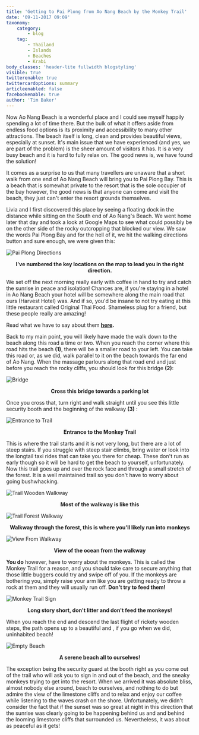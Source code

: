 ```yaml
---
title: 'Getting to Pai Plong from Ao Nang Beach by the Monkey Trail'
date: '09-11-2017 09:09'
taxonomy:
    category:
        - blog
    tag:
        - Thailand
        - Islands
        - Beaches
        - Krabi
body_classes: 'header-lite fullwidth blogstyling'
visible: true
twitterenable: true
twittercardoptions: summary
articleenabled: false
facebookenable: true
author: 'Tim Baker'
---
```


Now Ao Nang Beach is a wonderful place and I could see myself happily spending a lot of time there. But the bulk of what it offers aside from endless food options is its proximity and accessibility to many other attractions. The beach itself is long, clean and provides beautiful views, especially at sunset. It's main issue that we have experienced (and yes, we are part of the problem) is the sheer amount of visitors it has. It is a very busy beach and it is hard to fully relax on. The good news is, we have found the solution!

It comes as a surprise to us that many travellers are unaware that a short walk from one end of Ao Nang Beach will bring you to Pai Plong Bay. This is a beach that is somewhat private to the resort that is the sole occupier of the bay however, the good news is that anyone can come and visit the beach, they just can't enter the resort grounds themselves.

Livia and I first discovered this place by seeing a floating dock in the distance while sitting on the South end of Ao Nang's Beach. We went home later that day and took a look at Google Maps to see what could possibly be on the other side of the rocky outcropping that blocked our view. We saw the words Pai Plong Bay and for the hell of it, we hit the walking directions button and sure enough, we were given this:

![Pai Plong Directions](pai-plong-directions.jpg)
<p style= "text-align: center"><b>I've numbered the key locations on the map to lead you in the right direction.</b></p> 

We set off the next morning really early with coffee in hand to try and catch the sunrise in peace and isolation! Chances are, if you're staying in a hotel in Ao Nang Beach your hotel will be somewhere along the main road that ours (Harvest Hotel) was. And if so, you'd be insane to not try eating at this little restaurant called Original Thai Food. Shameless plug for a friend, but these people really are amazing! 

Read what we have to say about them **[here](https://www.canadianwanderlust.com/blog/best-place-to-eat-in-ao-nang-beach?target=_blank).** 

Back to my main point, you will likely have made the walk down to the beach along this road a time or two. When you reach the corner where this road hits the beach **(1)**, there will be a smaller road to your left. You can take this road or, as we did, walk parallel to it on the beach towards the far end of Ao Nang. When the massage parlours along that road end and just before you reach the rocky cliffs, you should look for this bridge **(2)**:

![Bridge](bridge.jpg)
<p style= "text-align: center"><b>Cross this bridge towards a parking lot</b></p> 

Once you cross that, turn right and walk straight until you see this little security booth and the beginning of the walkway **(3)** :

![Entrance to Trail](trail-entrance.jpg)
<p style= "text-align: center"><b>Entrance to the Monkey Trail</b></p> 

This is where the trail starts and it is not very long, but there are a lot of steep stairs. If you struggle with steep stair climbs, bring water or look into the longtail taxi rides that can take you there for cheap. These don't run as early though so it will be hard to get the beach to yourself, unfortunately. Now this trail goes up and over the rock face and through a small stretch of the forest. It is a well maintained trail so you don't have to worry about going bushwhacking.

![Trail Wooden Walkway](walkway-wooden.jpg)
<p style= "text-align: center"><b>Most of the walkway is like this</b></p> 

![Trail Forest Walkway](walkway-forest.jpg)
<p style= "text-align: center"><b>Walkway through the forest, this is where you'll likely run into monkeys</b></p> 

![View From Walkway](walkway-view.jpg)
<p style= "text-align: center"><b>View of the ocean from the walkway</b></p> 

**You do** however, have to worry about the monkeys. This is called the Monkey Trail for a reason, and you should take care to secure anything that those little buggers could try and swipe off of you. If the monkeys are bothering you, simply raise your arm like you are getting ready to throw a rock at them and they will usually run off. **Don't try to feed them!**

![Monkey Trail Sign](monkey-trail.jpg)
<p style= "text-align: center"><b>Long story short, don't litter and don't feed the monkeys!</b></p> 

When you reach the end and descend the last flight of rickety wooden steps, the path opens up to a beautiful and , if you go when we did, uninhabited beach! 

![Empty Beach](empty-beach.jpg)
<p style= "text-align: center"><b>A serene beach all to ourselves!</b></p> 

The exception being the security guard at the booth right as you come out of the trail who will ask you to sign in and out of the beach, and the sneaky monkeys trying to get into the resort. When we arrived it was absolute bliss, almost nobody else around, beach to ourselves, and nothing to do but admire the view of the limestone cliffs and to relax and enjoy our coffee while listening to the waves crash on the shore. Unfortunately, we didn't consider the fact that if the sunset was so great at night in this direction that the sunrise was clearly going to be happening behind us and and behind the looming limestone cliffs that surrounded us. Nevertheless, it was about as peaceful as it gets! 